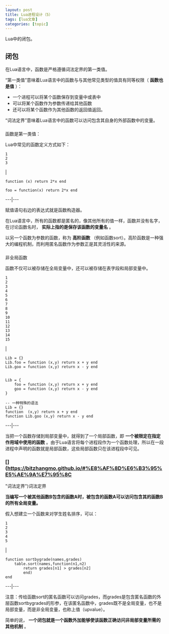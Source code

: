 ```yaml
---
layout: post
title: Lua进程设计（5） 
tags: [lua文章]
categories: [topic]
---
```

Lua中的闭包。

## [](https://bitzhangmo.github.io/#%E9%97%AD%E5%8C%85 "闭包")闭包

在Lua语言中，函数是严格遵循词法定界的第一类值。

“第一类值”意味着Lua语言中的函数与与其他常见类型的值具有同等权限（ **函数也是值** ）：

  * 一个进程可以将某个函数保存到变量中或表中
  * 可以将某个函数作为参数传递给其他函数
  * 还可以将某个函数作为其他函数的返回值返回。

“词法定界”意味着Lua语言中的函数可以访问包含其自身的外部函数中的变量。

###
[](https://bitzhangmo.github.io/#%E5%87%BD%E6%95%B0%E6%98%AF%E7%AC%AC%E4%B8%80%E7%B1%BB%E5%80%BC%EF%BC%9A
"函数是第一类值：")函数是第一类值：

Lua中常见的函数定义方式如下：

    
    
    1  
    2  
    3  
    

|

    
    
    function (x) return 2*x end   
      
    foo = function(x) return 2*x end  
      
  
---|---  
  
赋值语句右边的表达式就是函数构造器。

在Lua语言中，所有的函数都是匿名的，像其他所有的值一样，函数并没有名字，在讨论函数名时， **实际上指的是保存该函数的变量名** 。

以另一个函数为参数的函数，称为 **高阶函数** （例如函数sort）。高阶函数是一种强大的编程机制，而利用匿名函数作为参数正是其灵活性的来源。

###
[](https://bitzhangmo.github.io/#%E9%9D%9E%E5%85%A8%E5%B1%80%E5%87%BD%E6%95%B0
"非全局函数")非全局函数

函数不仅可以被存储在全局变量中，还可以被存储在表字段和局部变量中。

    
    
    1  
    2  
    3  
    4  
    5  
    6  
    7  
    8  
    9  
    10  
    11  
    12  
    13  
    14  
    15  
    

|

    
    
      
    Lib = {}  
    Lib.foo = function (x,y) return x + y end  
    Lib.goo = function (x,y) return x - y end  
      
      
    Lib = {  
    	foo = function (x,y) return x + y end  
    	goo = function (x,y) return x - y end  
    }  
      
    -- 一种特殊的语法  
    Lib = {}  
    function  (x,y) return x + y end  
    function Lib.goo (x,y) return x - y end  
      
  
---|---  
  
当把一个函数存储到局部变量中，就得到了一个局部函数，即 **一个被限定在指定作用域中使用的函数**
。由于Lua语言将每个进程段作为一个函数处理，所以在一段进程中声明的函数就是局部函数，这些局部函数只在该进程段中可见。

### [](https://bitzhangmo.github.io/#%E8%AF%8D%E6%B3%95%E5%AE%9A%E7%95%8C
"词法定界")词法定界

 **当编写一个被其他函数B包含的函数A时，被包含的函数A可以访问包含其的函数B的所有全局变量。**

假入想建立一个函数来对学生姓名排序，可以：

    
    
    1  
    2  
    3  
    4  
    5  
    

|

    
    
    function sortbygrade(names,grades)  
    	table.sort(names,function(n1,n2)  
    		return grades[n1] > grades[n2]  
    		end)  
    end  
      
  
---|---  
  
注意：传给函数sort的匿名函数可以访问grades，而grades是包含匿名函数的外层函数sortbygrades的形参，在该匿名函数中，grades既不是全局变量，也不是局部变量，而是非全局变量，也称上值（upvalue）。

简单的说， **一个闭包就是一个函数外加能够使该函数正确访问非局部变量所需的其他机制** 。